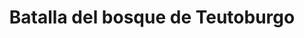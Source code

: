﻿---
title: "Batalla del bosque de Teutoburgo"
permalink: periodes_169.html
layout: periode
dataInici: 9
sidebar: periodes
pares:
  - 64:
    title: "Conquista de Germania"
    dataInici: "(-11)"
    dataFi: "(16)"

fills:
jocsPrincipals:
  - title: "The Victory of Arminius"
    bggId: 154912

jocsEscenaris:
jocsEpoca:
  - title: "Four Battles of the Ancient World"
    bggId: 6405
    escenari: "Teutoburger Wald"

jocsEpocaEscenaris:
---
